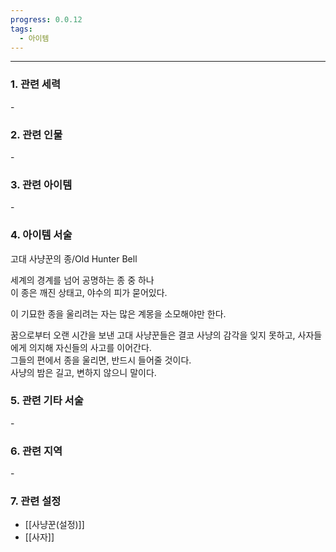 ```yaml
---
progress: 0.0.12
tags:
  - 아이템
---
```

---
### 1. 관련 세력 
\-

### 2. 관련 인물
\-
### 3. 관련 아이템
\-

### 4. 아이템 서술
고대 사냥꾼의 종/Old Hunter Bell

세계의 경계를 넘어 공명하는 종 중 하나  
이 종은 깨진 상태고, 야수의 피가 묻어있다.  
  
이 기묘한 종을 울리려는 자는 많은 계몽을 소모해야만 한다.  
  
꿈으로부터 오랜 시간을 보낸 고대 사냥꾼들은 결코 사냥의 감각을 잊지 못하고, 사자들에게 의지해 자신들의 사고를 이어간다.  
그들의 편에서 종을 울리면, 반드시 들어줄 것이다.  
사냥의 밤은 길고, 변하지 않으니 말이다.

### 5. 관련 기타 서술
\-
### 6. 관련 지역
\-
### 7. 관련 설정
- [[사냥꾼(설정)]]
- [[사자]]
